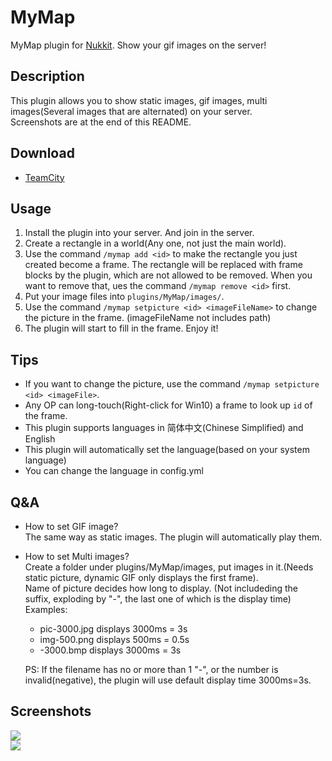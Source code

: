 # MyMap

MyMap plugin for [Nukkit](https://github.com/nukkit/nukkit). Show your gif images on the server!

## Description

This plugin allows you to show static images, gif images, multi images(Several images that are alternated) on your server.  
Screenshots are at the end of this README.

## Download
- [TeamCity](http://mamoe.net:2333/viewType.html?buildTypeId=Mymap_Build)

## Usage

1. Install the plugin into your server. And join in the server.
2. Create a rectangle in a world(Any one, not just the main world).
3. Use the command `/mymap add <id>` to make the rectangle you just created become a frame. The rectangle will be replaced with frame blocks by the plugin, which are not allowed to be removed. When you want to remove that, ues the command `/mymap remove <id>` first.
4. Put your image files into `plugins/MyMap/images/`.
5. Use the command `/mymap setpicture <id> <imageFileName>` to change the picture
   in the frame. (imageFileName not includes path)
6. The plugin will start to fill in the frame. Enjoy it!

## Tips

- If you want to change the picture, use the command `/mymap setpicture <id> <imageFile>`.
- Any OP can long-touch(Right-click for Win10) a frame to look up `id` of the frame.
- This plugin supports languages in 简体中文(Chinese Simplified) and English
- This plugin will automatically set the language(based on your system language)
- You can change the language in config.yml

## Q&A

- How to set GIF image?  
  The same way as static images. The plugin will automatically play them.
- How to set Multi images?  
  Create a folder under plugins/MyMap/images, put images in it.(Needs static picture, dynamic GIF only displays the first frame).  
  Name of picture decides how long to display. (Not includeding the suffix, exploding by "-", the last one of which is the display time)  
  Examples:
  - pic-3000.jpg  displays 3000ms = 3s
  - img-500.png  displays 500ms = 0.5s
  - -3000.bmp  displays 3000ms = 3s

  PS: If the filename has no or more than 1 "-", or the number is invalid(negative), the plugin will use default display time 3000ms=3s.

## Screenshots

![](images/MyMap-GIF.gif)  
![](images/MyMap-STATIC.jpg)
